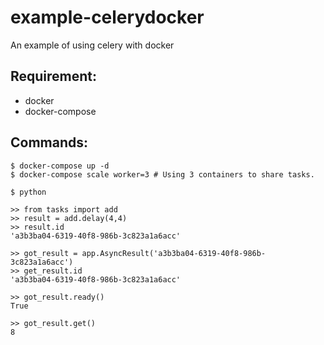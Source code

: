 # example-celerydocker
An example of using celery with docker

## Requirement:

* docker
* docker-compose

## Commands:

    $ docker-compose up -d
    $ docker-compose scale worker=3 # Using 3 containers to share tasks.
    
    $ python
    
    >> from tasks import add
    >> result = add.delay(4,4)
    >> result.id
    'a3b3ba04-6319-40f8-986b-3c823a1a6acc'
    
    >> got_result = app.AsyncResult('a3b3ba04-6319-40f8-986b-3c823a1a6acc')
    >> get_result.id
    'a3b3ba04-6319-40f8-986b-3c823a1a6acc'
    
    >> got_result.ready()
    True
    
    >> got_result.get()
    8

